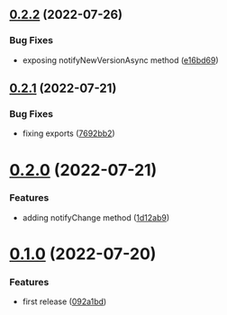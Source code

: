 ## [0.2.2](https://github.com/maxmilhas/nodejs-management-notifications/compare/v0.2.1...v0.2.2) (2022-07-26)


### Bug Fixes

* exposing notifyNewVersionAsync method ([e16bd69](https://github.com/maxmilhas/nodejs-management-notifications/commit/e16bd6951379235e3ac138b8bce02a115e47f2b1))

## [0.2.1](https://github.com/maxmilhas/nodejs-management-notifications/compare/v0.2.0...v0.2.1) (2022-07-21)


### Bug Fixes

* fixing exports ([7692bb2](https://github.com/maxmilhas/nodejs-management-notifications/commit/7692bb213ab0f50bb2d7f66f0391a1dd6d184ddd))

# [0.2.0](https://github.com/maxmilhas/nodejs-management-notifications/compare/v0.1.0...v0.2.0) (2022-07-21)


### Features

* adding notifyChange method ([1d12ab9](https://github.com/maxmilhas/nodejs-management-notifications/commit/1d12ab9b1c91f5762ccd1209591e5d9a77b8ebc0))

# [0.1.0](https://github.com/maxmilhas/nodejs-management-notifications/compare/v0.0.0...v0.1.0) (2022-07-20)


### Features

* first release ([092a1bd](https://github.com/maxmilhas/nodejs-management-notifications/commit/092a1bd1aa39815c0542a2536a5e68bfe3082e6f))
